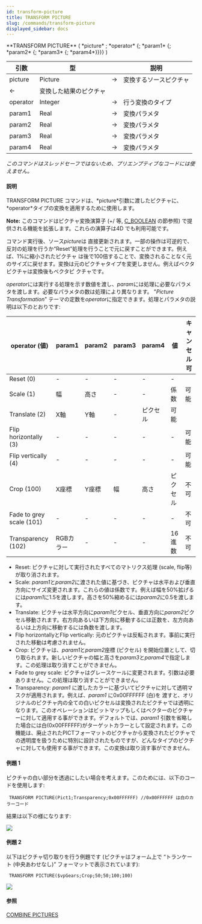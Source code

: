 ```yaml
---
id: transform-picture
title: TRANSFORM PICTURE
slug: /commands/transform-picture
displayed_sidebar: docs
---
```


<!--REF #_command_.TRANSFORM PICTURE.Syntax-->**TRANSFORM PICTURE** ( *picture* ; *operator* {; *param1* {; *param2* {; *param3* {; *param4*}}}} )<!-- END REF-->
<!--REF #_command_.TRANSFORM PICTURE.Params-->
| 引数 | 型 |  | 説明 |
| --- | --- | --- | --- |
| picture | Picture | &#8594;  | 変換するソースピクチャ |
| &#8592; | 変換した結果のピクチャ |
| operator | Integer | &#8594;  | 行う変換のタイプ |
| param1 | Real | &#8594;  | 変換パラメタ |
| param2 | Real | &#8594;  | 変換パラメタ |
| param3 | Real | &#8594;  | 変換パラメタ |
| param4 | Real | &#8594;  | 変換パラメタ |

<!-- END REF-->

*このコマンドはスレッドセーフではないため、プリエンプティブなコードには使えません。*


#### 説明 

<!--REF #_command_.TRANSFORM PICTURE.Summary-->TRANSFORM PICTURE コマンドは、*picture*引数に渡したピクチャに、*operator*タイプの変換を適用するために使用します。<!-- END REF--> 

**Note:** このコマンドはピクチャ変換演算子 (+/ 等, [C\_BOOLEAN](c-boolean.md) の節参照) で提供される機能を拡張します。これらの演算子は4D でも利用可能です。

コマンド実行後、ソース*picture*は 直接更新されます。一部の操作は可逆的で、反対の処理を行うか“Reset”処理を行うことで元に戻すことができます。例えば、1%に縮小されたピクチャ は後で100倍することで、変換されることなく元のサイズに戻せます。変換は元のピクチャタイプを変更しません。例えばベクタピクチャは変換後もベクタピ クチャです。 

*operator*には実行する処理を示す数値を渡し、*param*には処理に必要なパラメタを渡します。必要なパラメタの数は処理により異なります。 "*Picture Transformation*" テーマの定数を*operator*に指定できます。処理とパラメタの説明は以下のとおりです:

| **operator (値)**         | param1 | param2 | param3 | param4 | 値    | キャンセル可 |
| ------------------------ | ------ | ------ | ------ | ------ | ---- | ------ |
| Reset (0)                | \-     | \-     | \-     | \-     | \-   |        |
| Scale (1)                | 幅      | 高さ     | \-     | \-     | 係数   | 可能     |
| Translate (2)            | X軸     | Y軸     | \-     | ピクセル   | 可能   |        |
| Flip horizontally (3)    | \-     | \-     | \-     | \-     | \-   | 可能     |
| Flip vertically (4)      | \-     | \-     | \-     | \-     | \-   | 可能     |
| Crop (100)               | X座標    | Y座標    | 幅      | 高さ     | ピクセル | 不可     |
| Fade to grey scale (101) | \-     | \-     | \-     | \-     | \-   | 不可     |
| Transparency (102)       | RGBカラー | \-     | \-     | \-     | 16進数 | 不可     |

* Reset: ピクチャに対して実行されたすべてのマトリクス処理 (scale, flip等) が取り消されます。
* Scale: *param1*と*param2*に渡された値に基づき、ピクチャは水平および垂直方向にサイズ変更されます。これらの値は係数です。例えば幅を50%拡げるには*param1*に1.5を渡します。高さを50%縮めるには*param2*に0.5を渡します。
* Translate: ピクチャは水平方向に*param1*ピクセル、垂直方向に*param2*ピクセル移動されます。右方向あるいは下方向に移動するには正数を、左方向あるいは上方向に移動するには負数を渡します。
* Flip horizontallyとFlip vertically: 元のピクチャは反転されます。事前に実行された移動は考慮されません。
* Crop: ピクチャは、*param1*と*param2*座標 (ピクセル) を開始位置として、切り取られます。新しいピクチャの幅と高さを*param3*と*param4*で指定します。この処理は取り消すことができません。
* Fade to grey scale: ピクチャはグレースケールに変更されます。引数は必要ありません。この処理は取り消すことができません。
* Transparency: *param1* に渡したカラーに基づいてピクチャに対して透明マスクが適用されます。例えば、*param1* に0x00FFFFFF (白)を 渡すと、オリジナルのピクチャ内の全ての白いピクセルは変換されたピクチャでは透明になります。このオペレーションはビットマップもしくはベクターのピクチャーに対して適用する事ができます。デフォルトでは、*param1* 引数を省略した場合には白(0x00FFFFFF)がターゲットカラーとして設定されます。この機能は、廃止されたPICTフォーマットのピクチャから変換されたピクチャでの透明度を扱うために特別に設計されたものですが、どんなタイプのピクチャに対しても使用する事ができます。この変換は取り消す事ができません。

#### 例題 1 

ピクチャの白い部分を透過にしたい場合を考えます。このためには、以下のコードを使用します:

```4d
 TRANSFORM PICTURE(Pict1;Transparency;0x00FFFFFF) //0x00FFFFFF は白のカラーコード
```

結果は以下の様になります:

![](../assets/en/commands/pict1359750.en.png)

#### 例題 2 

以下はピクチャ切り取りを行う例題です (ピクチャはフォーム上で “トランケート (中央あわせなし)” フォーマットで表示されています): 

```4d
 TRANSFORM PICTURE($vpGears;Crop;50;50;100;100)
```

![](../assets/en/commands/pict28288.ja.png)

#### 参照 

[COMBINE PICTURES](combine-pictures.md)  